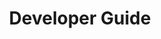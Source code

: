 ---
title: Developer Guide
description: How to develop with Turing ES.
docurl: /docs/turing/0.3.7/developer-guide/
product: turing
---